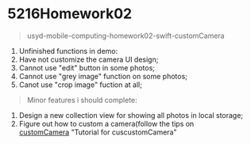 # 5216Homework02
>usyd-mobile-computing-homework02-swift-customCamera<br />
1. Unfinished functions in demo:<br />
2. Have not customize the camera UI design;<br />
3. Cannot use "edit" button in some photos;<br />
4. Cannot use "grey image" function on some photos;<br />
5. Canot use "crop image" fuction at all;<br />


>Minor features i should complete:<br />
1. Design a new collection view for showing all photos in local storage;<br />
2. Figure out how to custom a camera(follow the tips on <br /> [customCamera](https://www.youtube.com/watch?v=7TqXrMnfJy8) "Tutorial for cuscustomCamera"<br />
